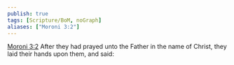 ```yaml
---
publish: true
tags: [Scripture/BoM, noGraph]
aliases: ["Moroni 3:2"]
---
```

[Moroni 3:2](https://churchofjesuschrist.org/study/scriptures/bofm/moro/3?lang=eng&id=p2#p2) After they had prayed unto the Father in the name of Christ, they laid their hands upon them, and said:
